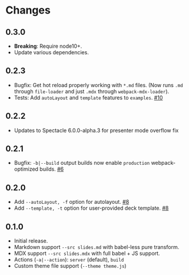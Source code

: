 # Changes

## 0.3.0

- **Breaking**: Require node10+.
- Update various dependencies.

## 0.2.3

- Bugfix: Get hot reload properly working with `*.md` files. (Now runs `.md` through `file-loader` and just `.mdx` through `webpack-mdx-loader`).
- Tests: Add `autoLayout` and `template` features to `examples`. [#10](https://github.com/FormidableLabs/spectacle-cli/issues/10)

## 0.2.2

- Updates to Spectacle 6.0.0-alpha.3 for presenter mode overflow fix

## 0.2.1

- Bugfix: `-b|--build` output builds now enable `production` webpack-optimized builds. [#6](https://github.com/FormidableLabs/spectacle-cli/issues/6)

## 0.2.0

- Add `--autoLayout, -f` option for autolayout. [#8](https://github.com/FormidableLabs/spectacle-cli/pulls/8)
- Add `--template, -t` option for user-provided deck template. [#8](https://github.com/FormidableLabs/spectacle-cli/pulls/8)

## 0.1.0

- Initial release.
- Markdown support `--src slides.md` with babel-less pure transform.
- MDX support `--src slides.mdx` with full babel + JS support.
- Actions (`-a|--action`): `server` (default), `build`
- Custom theme file support (`--theme theme.js`)
